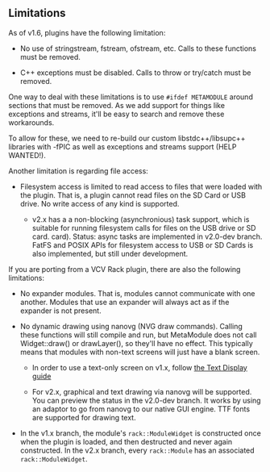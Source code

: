 ## Limitations

As of v1.6, plugins have the following limitation:

  - No use of stringstream, fstream, ofstream, etc. Calls to these functions must be removed.

  - C++ exceptions must be disabled. Calls to throw or try/catch must be removed.

One way to deal with these limitations is to use `#ifdef METAMODULE` around
sections that must be removed. As we add support for things like exceptions and
streams, it'll be easy to search and remove these workarounds.

To allow for these, we need to re-build our custom libstdc++/libsupc++
libraries with -fPIC as well as exceptions and streams support (HELP WANTED!).

Another limitation is regarding file access:

  - Filesystem access is limited to read access to files that were loaded with
    the plugin. That is, a plugin cannot read files on the SD Card or USB
    drive. No write access of any kind is supported.

      - v2.x has a a non-blocking (asynchronious) task support, which is
        suitable for running filesystem calls for files on the USB drive or SD card.
        card). Status: async tasks are implemented in v2.0-dev branch. FatFS
        and POSIX APIs for filesystem access to USB or SD Cards is also
        implemented, but still under development.

If you are porting from a VCV Rack plugin, there are also the following limitations:

  - No expander modules. That is, modules cannot communicate with one another.
    Modules that use an expander will always act as if the expander is not
    present.

  - No dynamic drawing using nanovg (NVG draw commands). Calling these
    functions will still compile and run, but MetaModule does not call
    Widget::draw() or drawLayer(), so they'll have no effect. This typically
    means that modules with non-text screens will just have a blank screen. 

      - In order to use a text-only screen on v1.x, follow [the Text Display
        guide](docs/text-displays.md)

      - For v2.x, graphical and text drawing via nanovg will be supported.
        You can preview the status in the v2.0-dev branch. It works by using
        an adaptor to go from nanovg to our native GUI engine. TTF fonts are
        supported for drawing text.

  - In the v1.x branch, the module's `rack::ModuleWidget` is constructed once
    when the plugin is loaded, and then destructed and never again constructed.
    In the v2.x branch, every `rack::Module` has an associated `rack::ModuleWidget`.

